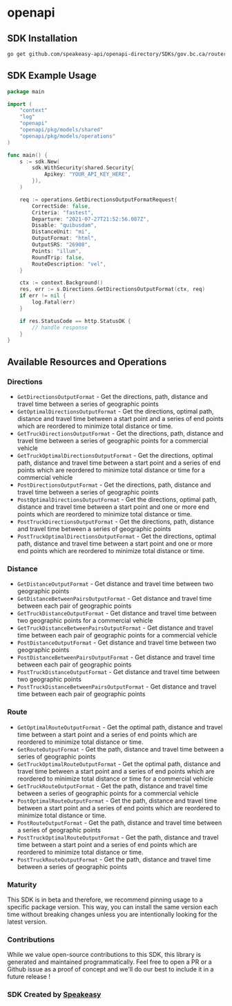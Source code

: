 # openapi

<!-- Start SDK Installation -->
## SDK Installation

```bash
go get github.com/speakeasy-api/openapi-directory/SDKs/gov.bc.ca/router/2.0.0/go
```
<!-- End SDK Installation -->

## SDK Example Usage
<!-- Start SDK Example Usage -->
```go
package main

import (
    "context"
    "log"
    "openapi"
    "openapi/pkg/models/shared"
    "openapi/pkg/models/operations"
)

func main() {
    s := sdk.New(
        sdk.WithSecurity(shared.Security{
            Apikey: "YOUR_API_KEY_HERE",
        }),
    )

    req := operations.GetDirectionsOutputFormatRequest{
        CorrectSide: false,
        Criteria: "fastest",
        Departure: "2021-07-27T21:52:56.087Z",
        Disable: "quibusdam",
        DistanceUnit: "mi",
        OutputFormat: "html",
        OutputSRS: "26908",
        Points: "illum",
        RoundTrip: false,
        RouteDescription: "vel",
    }

    ctx := context.Background()
    res, err := s.Directions.GetDirectionsOutputFormat(ctx, req)
    if err != nil {
        log.Fatal(err)
    }

    if res.StatusCode == http.StatusOK {
        // handle response
    }
}
```
<!-- End SDK Example Usage -->

<!-- Start SDK Available Operations -->
## Available Resources and Operations


### Directions

* `GetDirectionsOutputFormat` - Get the directions, path, distance and travel time between a series of geographic points
* `GetOptimalDirectionsOutputFormat` - Get the directions, optimal path, distance and travel time between a start point and a series of end points which are reordered to minimize total distance or time.
* `GetTruckDirectionsOutputFormat` - Get the directions, path, distance and travel time between a series of geographic points for a commercial vehicle
* `GetTruckOptimalDirectionsOutputFormat` - Get the directions, optimal path, distance and travel time between a start point and a series of end points which are reordered to minimize total distance or time for a commercial vehicle
* `PostDirectionsOutputFormat` - Get the directions, path, distance and travel time between a series of geographic points
* `PostOptimalDirectionsOutputFormat` - Get the directions, optimal path, distance and travel time between a start point and one or more end points which are reordered to minimize total distance or time.
* `PostTruckDirectionsOutputFormat` - Get the directions, path, distance and travel time between a series of geographic points
* `PostTruckOptimalDirectionsOutputFormat` - Get the directions, optimal path, distance and travel time between a start point and one or more end points which are reordered to minimize total distance or time.

### Distance

* `GetDistanceOutputFormat` - Get distance and travel time between two geographic points
* `GetDistanceBetweenPairsOutputFormat` - Get distance and travel time between each pair of geographic points
* `GetTruckDistanceOutputFormat` - Get distance and travel time between two geographic points for a commercial vehicle
* `GetTruckDistanceBetweenPairsOutputFormat` - Get distance and travel time between each pair of geographic points for a commercial vehicle
* `PostDistanceOutputFormat` - Get distance and travel time between two geographic points
* `PostDistanceBetweenPairsOutputFormat` - Get distance and travel time between each pair of geographic points
* `PostTruckDistanceOutputFormat` - Get distance and travel time between two geographic points
* `PostTruckDistanceBetweenPairsOutputFormat` - Get distance and travel time between each pair of geographic points

### Route

* `GetOptimalRouteOutputFormat` - Get the optimal path, distance and travel time between a start point and a series of end points which are reordered to minimize total distance or time.
* `GetRouteOutputFormat` - Get the path, distance and travel time between a series of geographic points
* `GetTruckOptimalRouteOutputFormat` - Get the optimal path, distance and travel time between a start point and a series of end points which are reordered to minimize total distance or time for a commercial vehicle
* `GetTruckRouteOutputFormat` - Get the path, distance and travel time between a series of geographic points for a commercial vehicle
* `PostOptimalRouteOutputFormat` - Get the path, distance and travel time between a start point and a series of end points which are reordered to minimize total distance or time.
* `PostRouteOutputFormat` - Get the path, distance and travel time between a series of geographic points
* `PostTruckOptimalRouteOutputFormat` - Get the path, distance and travel time between a start point and a series of end points which are reordered to minimize total distance or time.
* `PostTruckRouteOutputFormat` - Get the path, distance and travel time between a series of geographic points
<!-- End SDK Available Operations -->

### Maturity

This SDK is in beta and therefore, we recommend pinning usage to a specific package version.
This way, you can install the same version each time without breaking changes unless you are intentionally
looking for the latest version.

### Contributions

While we value open-source contributions to this SDK, this library is generated and maintained programmatically.
Feel free to open a PR or a Github issue as a proof of concept and we'll do our best to include it in a future release !

### SDK Created by [Speakeasy](https://docs.speakeasyapi.dev/docs/using-speakeasy/client-sdks)
